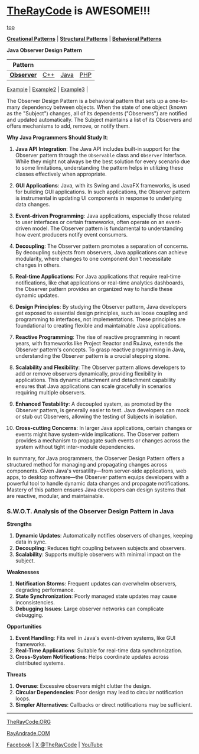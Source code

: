 # [TheRayCode](../../../README.md) is AWESOME!!!

[top](../README.md)

**[Creational Patterns](../../Creational/README.md)** | **[Structural Patterns](../../Structural/README.md)** | **[Behavioral Patterns](../README.md)**

**Java Observer Design Pattern**

|Pattern|   |   |   |
|---|---|---|---|
| [**Observer**](README.md) | [C++](../../../CPP/Behavioral/Observer/README.md) | [Java](../../../Java/Behavioral/Observer/README.md) | [PHP](../../../PHP/Behavioral/Observer/README.md) |

[Example](Example/README.md) | [Example2](Example2/README.md) | [Example3](Example3/README.md) | 

The Observer Design Pattern is a behavioral pattern that sets up a one-to-many dependency between objects. When the state of one object (known as the "Subject") changes, all of its dependents ("Observers") are notified and updated automatically. The Subject maintains a list of its Observers and offers mechanisms to add, remove, or notify them.

**Why Java Programmers Should Study It**:

1. **Java API Integration**: The Java API includes built-in support for the Observer pattern through the `Observable` class and `Observer` interface. While they might not always be the best solution for every scenario due to some limitations, understanding the pattern helps in utilizing these classes effectively when appropriate.

2. **GUI Applications**: Java, with its Swing and JavaFX frameworks, is used for building GUI applications. In such applications, the Observer pattern is instrumental in updating UI components in response to underlying data changes.

3. **Event-driven Programming**: Java applications, especially those related to user interfaces or certain frameworks, often operate on an event-driven model. The Observer pattern is fundamental to understanding how event producers notify event consumers.

4. **Decoupling**: The Observer pattern promotes a separation of concerns. By decoupling subjects from observers, Java applications can achieve modularity, where changes to one component don't necessitate changes in others.

5. **Real-time Applications**: For Java applications that require real-time notifications, like chat applications or real-time analytics dashboards, the Observer pattern provides an organized way to handle these dynamic updates.

6. **Design Principles**: By studying the Observer pattern, Java developers get exposed to essential design principles, such as loose coupling and programming to interfaces, not implementations. These principles are foundational to creating flexible and maintainable Java applications.

7. **Reactive Programming**: The rise of reactive programming in recent years, with frameworks like Project Reactor and RxJava, extends the Observer pattern's concepts. To grasp reactive programming in Java, understanding the Observer pattern is a crucial stepping stone.

8. **Scalability and Flexibility**: The Observer pattern allows developers to add or remove observers dynamically, providing flexibility in applications. This dynamic attachment and detachment capability ensures that Java applications can scale gracefully in scenarios requiring multiple observers.

9. **Enhanced Testability**: A decoupled system, as promoted by the Observer pattern, is generally easier to test. Java developers can mock or stub out Observers, allowing the testing of Subjects in isolation.

10. **Cross-cutting Concerns**: In larger Java applications, certain changes or events might have system-wide implications. The Observer pattern provides a mechanism to propagate such events or changes across the system without tight inter-module dependencies.

In summary, for Java programmers, the Observer Design Pattern offers a structured method for managing and propagating changes across components. Given Java's versatility—from server-side applications, web apps, to desktop software—the Observer pattern equips developers with a powerful tool to handle dynamic data changes and propagate notifications. Mastery of this pattern ensures Java developers can design systems that are reactive, modular, and maintainable.

### **S.W.O.T. Analysis of the Observer Design Pattern in Java**

**Strengths**  
1. **Dynamic Updates**: Automatically notifies observers of changes, keeping data in sync.  
2. **Decoupling**: Reduces tight coupling between subjects and observers.  
3. **Scalability**: Supports multiple observers with minimal impact on the subject.

**Weaknesses**  
1. **Notification Storms**: Frequent updates can overwhelm observers, degrading performance.  
2. **State Synchronization**: Poorly managed state updates may cause inconsistencies.  
3. **Debugging Issues**: Large observer networks can complicate debugging.

**Opportunities**  
1. **Event Handling**: Fits well in Java's event-driven systems, like GUI frameworks.  
2. **Real-Time Applications**: Suitable for real-time data synchronization.  
3. **Cross-System Notifications**: Helps coordinate updates across distributed systems.

**Threats**  
1. **Overuse**: Excessive observers might clutter the design.  
2. **Circular Dependencies**: Poor design may lead to circular notification loops.  
3. **Simpler Alternatives**: Callbacks or direct notifications may be sufficient.

---

[TheRayCode.ORG](https://www.TheRayCode.org)

[RayAndrade.COM](https://www.RayAndrade.com)

[Facebook](https://www.facebook.com/TheRayCode/) | [X @TheRayCode](https://www.x.com/TheRayCode/) | [YouTube](https://www.youtube.com/TheRayCode/)
                                                                     
